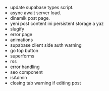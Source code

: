 - update supabase types script.
- async await server load.
- dinamik post page.
- yeni post content ini persistent storage a yaz
- slugify
- error page
- animations
- supabase client side auth warning
- go top button
- superforms
- rss
- error handling
- seo component
- isAdmin
- closing tab warning if editing post

